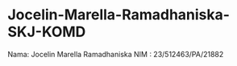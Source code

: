 # Jocelin-Marella-Ramadhaniska-SKJ-KOMD
Nama: Jocelin Marella Ramadhaniska
NIM : 23/512463/PA/21882
